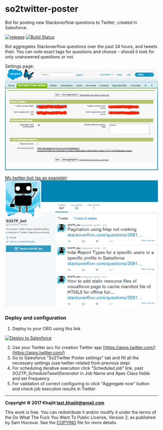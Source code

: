 # so2twitter-poster

Bot for posting new Stackoverflow questions to Twitter, created in Salesforce.

[![release](https://img.shields.io/badge/release-v0.3-brightgreen.png?style=default)](https://github.com/last-khajiit/so2twitter-poster/releases/latest) [![Build Status](https://travis-ci.org/last-khajiit/so2twitter-poster.svg?branch=master)](https://travis-ci.org/last-khajiit/so2twitter-poster)

Bot aggregates Stackoverflow questions over the past 24 hours, and tweets their. You can note exact tags for questions and choose - should it look for only unanswered questions or not.

Settings page:
![Screenshot](images/settings-page.png)

[My twitter-bot (as an example)](https://twitter.com/boguslau_ducker):
![Screenshot](images/twitter-bot-screenshot.png)

### Deploy and configuration 
1. Deploy to your ORG using this link
<a href="https://githubsfdeploy.herokuapp.com/?owner=last-khajiit&repo=so2twitter-poster">
  <img alt="Deploy to Salesforce"
       src="https://raw.githubusercontent.com/afawcett/githubsfdeploy/master/src/main/webapp/resources/img/deploy.png">
</a>

2. Use your Twitter acc for creation Twitter app [https://apps.twitter.com/](https://apps.twitter.com/)
3. Go to Salesforce "So2Twitter Poster settings" tab and fill all the necessary settings  (use twitter-related from previous step)
4. For scheduling iterative execution click "Scheduled job" link, past *SO2TP_ScheduleTweetGenerator* in Job Name and Apex Class fields and set Frequency
5. For validation of correct configuring to click "Aggregate now" button and check job execution results in Twitter


---

**Copyright © 2017 Khajiit <last.khajiit@gmail.com>**

This work is free. You can redistribute it and/or modify it under the
terms of the Do What The Fuck You Want To Public License, Version 2,
as published by Sam Hocevar. See the [COPYING](copying.txt) file for more details.
